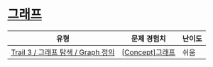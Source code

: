 # [그래프](https://https://en.codetree.ai/trails/complete/curated-cards/intro-graph-concept)

|유형|문제 경험치|난이도|
|---|---|---|
|[Trail 3 / 그래프 탐색 / Graph 정의](https://https://en.codetree.ai/trail-info/novice-high/)|[[Concept]그래프](https://https://en.codetree.ai/trails/complete/curated-cards/intro-graph-concept/)|쉬움|

